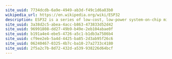 ```yaml
---
site_uuid: 7734dcdb-6a9e-4949-ab3d-f49c1d6a83b0
wikipedia_url: https://en.wikipedia.org/wiki/ESP32
description: ESP32 is a series of low-cost, low-power system-on-chip microcontrollers with integrated Wi-Fi and dual-mode Bluetooth.
site_uuid: 3a38d2c5-abea-4acc-b863-473833d52d42
site_uuid: 96991808-dd27-49b9-b49e-2eb104abae0f
site_uuid: b191a4e4-ebe5-4726-a5c1-b1db3a7586b4
site_uuid: cf9ee2eb-5a4d-4425-ba85-2d3ab95f26c6
site_uuid: 06240467-0325-4b7c-ba10-27a2733c4180
site_uuid: 2f5a2c7b-8d72-432d-a539-938226d64bcf
---
```

